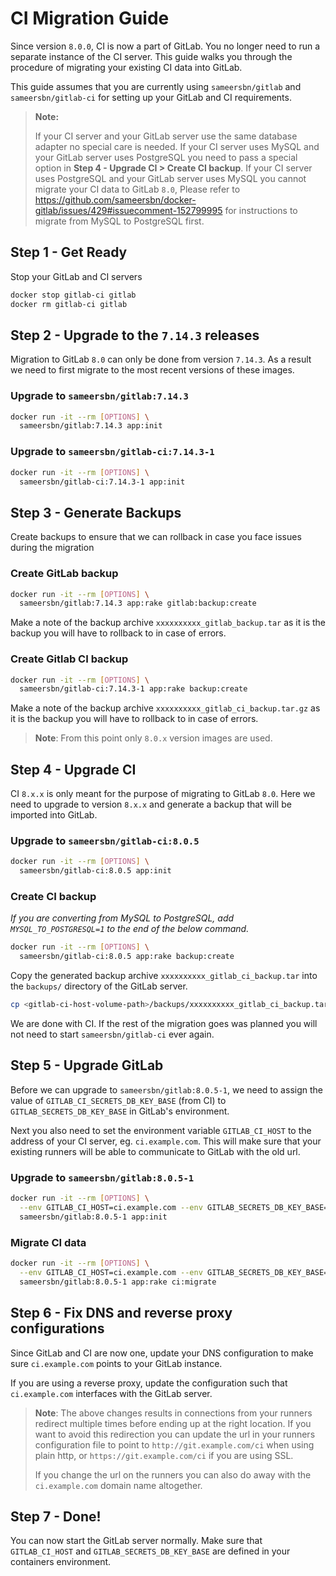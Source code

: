# CI Migration Guide

Since version `8.0.0`, CI is now a part of GitLab. You no longer need to run a separate instance of the CI server. This guide walks you through the procedure of migrating your existing CI data into GitLab.

This guide assumes that you are currently using `sameersbn/gitlab` and `sameersbn/gitlab-ci` for setting up your GitLab and CI requirements.

> **Note:**
>
> If your CI server and your GitLab server use the same database adapter no special care is needed. If your CI server uses MySQL and your GitLab server uses PostgreSQL you need to pass a special option in **Step 4 - Upgrade CI > Create CI backup**. If your CI server uses PostgreSQL and your GitLab server uses MySQL you cannot migrate your CI data to GitLab `8.0`, Please refer to https://github.com/sameersbn/docker-gitlab/issues/429#issuecomment-152799995 for instructions to migrate from MySQL to PostgreSQL first.

## Step 1 - Get Ready

Stop your GitLab and CI servers

```bash
docker stop gitlab-ci gitlab
docker rm gitlab-ci gitlab
```

## Step 2 - Upgrade to the `7.14.3` releases

Migration to GitLab `8.0` can only be done from version `7.14.3`. As a result we need to first migrate to the most recent versions of these images.

### Upgrade to `sameersbn/gitlab:7.14.3`

```bash
docker run -it --rm [OPTIONS] \
  sameersbn/gitlab:7.14.3 app:init
```

### Upgrade to `sameersbn/gitlab-ci:7.14.3-1`

```bash
docker run -it --rm [OPTIONS] \
  sameersbn/gitlab-ci:7.14.3-1 app:init
```

## Step 3 - Generate Backups

Create backups to ensure that we can rollback in case you face issues during the migration

### Create GitLab backup

```bash
docker run -it --rm [OPTIONS] \
  sameersbn/gitlab:7.14.3 app:rake gitlab:backup:create
```

Make a note of the backup archive `xxxxxxxxxx_gitlab_backup.tar` as it is the backup you will have to rollback to in case of errors.

### Create Gitlab CI backup

```bash
docker run -it --rm [OPTIONS] \
  sameersbn/gitlab-ci:7.14.3-1 app:rake backup:create
```

Make a note of the backup archive `xxxxxxxxxx_gitlab_ci_backup.tar.gz` as it is the backup you will have to rollback to in case of errors.

> **Note**: From this point only `8.0.x` version images are used.

## Step 4 - Upgrade CI

CI `8.x.x` is only meant for the purpose of migrating to GitLab `8.0`. Here we need to upgrade to version `8.x.x` and generate a backup that will be imported into GitLab.

### Upgrade to `sameersbn/gitlab-ci:8.0.5`

```bash
docker run -it --rm [OPTIONS] \
  sameersbn/gitlab-ci:8.0.5 app:init
```

### Create CI backup

*If you are converting from MySQL to PostgreSQL, add `MYSQL_TO_POSTGRESQL=1` to the end of the below command.*

```bash
docker run -it --rm [OPTIONS] \
  sameersbn/gitlab-ci:8.0.5 app:rake backup:create
```

Copy the generated backup archive `xxxxxxxxxx_gitlab_ci_backup.tar` into the `backups/` directory of the GitLab server.

```bash
cp <gitlab-ci-host-volume-path>/backups/xxxxxxxxxx_gitlab_ci_backup.tar <gitlab-ce-host-volume-path>/backups/
```

We are done with CI. If the rest of the migration goes was planned you will not need to start `sameersbn/gitlab-ci` ever again.

## Step 5 - Upgrade GitLab

Before we can upgrade to `sameersbn/gitlab:8.0.5-1`, we need to assign the value of `GITLAB_CI_SECRETS_DB_KEY_BASE` (from CI) to `GITLAB_SECRETS_DB_KEY_BASE` in GitLab's environment.

Next you also need to set the environment variable `GITLAB_CI_HOST` to the address of your CI server, eg. `ci.example.com`. This will make sure that your existing runners will be able to communicate to GitLab with the old url.

### Upgrade to `sameersbn/gitlab:8.0.5-1`

```bash
docker run -it --rm [OPTIONS] \
  --env GITLAB_CI_HOST=ci.example.com --env GITLAB_SECRETS_DB_KEY_BASE=xxxxxx \
  sameersbn/gitlab:8.0.5-1 app:init
```

### Migrate CI data

```bash
docker run -it --rm [OPTIONS] \
  --env GITLAB_CI_HOST=ci.example.com --env GITLAB_SECRETS_DB_KEY_BASE=xxxxxx \
  sameersbn/gitlab:8.0.5-1 app:rake ci:migrate
```

## Step 6 - Fix DNS and reverse proxy configurations

Since GitLab and CI are now one, update your DNS configuration to make sure `ci.example.com` points to your GitLab instance.

If you are using a reverse proxy, update the configuration such that `ci.example.com` interfaces with the GitLab server.

>**Note**: The above changes results in connections from your runners redirect multiple times before ending up at the right location. If you want to avoid this redirection you can update the url in your runners configuration file to point to `http://git.example.com/ci` when using plain http, or `https://git.example.com/ci` if you are using SSL.
>
> If you change the url on the runners you can also do away with the `ci.example.com` domain name altogether.

## Step 7 - Done!

You can now start the GitLab server normally. Make sure that `GITLAB_CI_HOST` and `GITLAB_SECRETS_DB_KEY_BASE` are defined in your containers environment.


